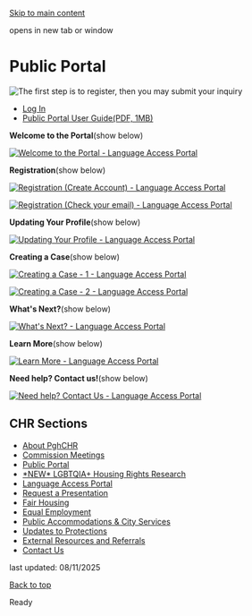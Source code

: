 [Skip to main content](https://www.pittsburghpa.gov/City-Government/Boards-Authorities-Commissions/List-of-Boards-Authorities-Commissions/Commission-on-Human-Relations/Public-Portal#main-content)

opens in new tab or window

# Public Portal

![The first step is to register, then you may submit your inquiry](https://www.pittsburghpa.gov/files/assets/city/v/1/bac/images/public-portal/24240_first_register.png)

- [Log In](https://pghchr.creatio.com/Login/SspLogin.aspx?ReturnUrl=%2f)
- [Public Portal User Guide(PDF, 1MB)](https://www.pittsburghpa.gov/files/assets/city/v/1/bac/documents/chr/education-amp-outreach/english-creatio-instructions.pdf)

**Welcome to the Portal**(show below)

[![Welcome to the Portal - Language Access Portal](https://www.pittsburghpa.gov/files/assets/city/v/1/bac/images/public-portal/22836_welcome_to_the_portal.png)](https://www.pittsburghpa.gov/City-Government/Boards-Authorities-Commissions/List-of-Boards-Authorities-Commissions/Commission-on-Human-Relations/Language-Access-Portal)

**Registration**(show below)

[![Registration (Create Account) - Language Access Portal](https://www.pittsburghpa.gov/files/assets/city/v/1/bac/images/public-portal/22837_registration1.png)](https://www.pittsburghpa.gov/City-Government/Boards-Authorities-Commissions/List-of-Boards-Authorities-Commissions/Commission-on-Human-Relations/Language-Access-Portal)

[![Registration (Check your email) - Language Access Portal](https://www.pittsburghpa.gov/files/assets/city/v/1/bac/images/public-portal/22833_registration2.png)](https://www.pittsburghpa.gov/City-Government/Boards-Authorities-Commissions/List-of-Boards-Authorities-Commissions/Commission-on-Human-Relations/Language-Access-Portal)

**Updating Your Profile**(show below)

[![Updating Your Profile - Language Access Portal](https://www.pittsburghpa.gov/files/assets/city/v/1/bac/images/public-portal/22838_updating_your_profile.png)](https://www.pittsburghpa.gov/City-Government/Boards-Authorities-Commissions/List-of-Boards-Authorities-Commissions/Commission-on-Human-Relations/Language-Access-Portal)

**Creating a Case**(show below)

[![Creating a Case - 1 - Language Access Portal](https://www.pittsburghpa.gov/files/assets/city/v/1/bac/images/public-portal/22846_creating_a_case.png)](https://www.pittsburghpa.gov/City-Government/Boards-Authorities-Commissions/List-of-Boards-Authorities-Commissions/Commission-on-Human-Relations/Language-Access-Portal)

[![Creating a Case - 2 - Language Access Portal](https://www.pittsburghpa.gov/files/assets/city/v/1/bac/images/public-portal/22845_creating_a_case_contd.png)](https://www.pittsburghpa.gov/City-Government/Boards-Authorities-Commissions/List-of-Boards-Authorities-Commissions/Commission-on-Human-Relations/Language-Access-Portal)

**What's Next?**(show below)

[![What's Next? - Language Access Portal](https://www.pittsburghpa.gov/files/assets/city/v/1/bac/images/public-portal/22842_whats_next.png)](https://www.pittsburghpa.gov/City-Government/Boards-Authorities-Commissions/List-of-Boards-Authorities-Commissions/Commission-on-Human-Relations/Language-Access-Portal)

**Learn More**(show below)

[![Learn More - Language Access Portal](https://www.pittsburghpa.gov/files/assets/city/v/1/bac/images/public-portal/22844_learn_more.png)](https://www.pittsburghpa.gov/City-Government/Boards-Authorities-Commissions/List-of-Boards-Authorities-Commissions/Commission-on-Human-Relations/Language-Access-Portal)

**Need help? Contact us!**(show below)

[![Need help? Contact Us - Language Access Portal](https://www.pittsburghpa.gov/files/assets/city/v/1/bac/images/public-portal/22841_need_help.png)](https://www.pittsburghpa.gov/City-Government/Boards-Authorities-Commissions/List-of-Boards-Authorities-Commissions/Commission-on-Human-Relations/Language-Access-Portal)

## CHR Sections

- [About PghCHR](https://www.pittsburghpa.gov/City-Government/Boards-Authorities-Commissions/List-of-Boards-Authorities-Commissions/Commission-on-Human-Relations/About-PghCHR)
- [Commission Meetings](https://www.pittsburghpa.gov/City-Government/Boards-Authorities-Commissions/List-of-Boards-Authorities-Commissions/Commission-on-Human-Relations/Commission-Meetings)
- [Public Portal](https://www.pittsburghpa.gov/City-Government/Boards-Authorities-Commissions/List-of-Boards-Authorities-Commissions/Commission-on-Human-Relations/Public-Portal)
- [\*NEW\* LGBTQIA+ Housing Rights Research](https://www.pittsburghpa.gov/City-Government/Boards-Authorities-Commissions/List-of-Boards-Authorities-Commissions/Commission-on-Human-Relations/LGBTQIA-Housing-Rights-Research)
- [Language Access Portal](https://www.pittsburghpa.gov/City-Government/Boards-Authorities-Commissions/List-of-Boards-Authorities-Commissions/Commission-on-Human-Relations/Language-Access-Portal)
- [Request a Presentation](https://www.pittsburghpa.gov/City-Government/Boards-Authorities-Commissions/List-of-Boards-Authorities-Commissions/Commission-on-Human-Relations/Request-a-Presentation)
- [Fair Housing](https://www.pittsburghpa.gov/City-Government/Boards-Authorities-Commissions/List-of-Boards-Authorities-Commissions/Commission-on-Human-Relations/Fair-Housing)
- [Equal Employment](https://www.pittsburghpa.gov/City-Government/Boards-Authorities-Commissions/List-of-Boards-Authorities-Commissions/Commission-on-Human-Relations/Equal-Employment)
- [Public Accommodations & City Services](https://www.pittsburghpa.gov/$b9015858-988c-48a4-9473-7c1903df083e4$/City-Government/Boards-Authorities-Commissions/List-of-Boards-Authorities-Commissions/Commission-on-Human-Relations/Public-Accommodations-City-Services)
- [Updates to Protections](https://www.pittsburghpa.gov/City-Government/Boards-Authorities-Commissions/List-of-Boards-Authorities-Commissions/Commission-on-Human-Relations/Updates-to-Protections)
- [External Resources and Referrals](https://www.pittsburghpa.gov/City-Government/Boards-Authorities-Commissions/List-of-Boards-Authorities-Commissions/Commission-on-Human-Relations/External-Resources-and-Referrals)
- [Contact Us](https://www.pittsburghpa.gov/City-Government/Boards-Authorities-Commissions/List-of-Boards-Authorities-Commissions/Commission-on-Human-Relations/Contact-Us)

last updated: 08/11/2025

[Back to top](https://www.pittsburghpa.gov/City-Government/Boards-Authorities-Commissions/List-of-Boards-Authorities-Commissions/Commission-on-Human-Relations/Public-Portal#body-top)

Ready
